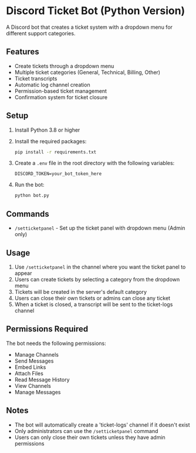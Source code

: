 # Discord Ticket Bot (Python Version)

A Discord bot that creates a ticket system with a dropdown menu for different support categories.

## Features

- Create tickets through a dropdown menu
- Multiple ticket categories (General, Technical, Billing, Other)
- Ticket transcripts
- Automatic log channel creation
- Permission-based ticket management
- Confirmation system for ticket closure

## Setup

1. Install Python 3.8 or higher
2. Install the required packages:
   ```bash
   pip install -r requirements.txt
   ```

3. Create a `.env` file in the root directory with the following variables:
   ```
   DISCORD_TOKEN=your_bot_token_here
   ```

4. Run the bot:
   ```bash
   python bot.py
   ```

## Commands

- `/setticketpanel` - Set up the ticket panel with dropdown menu (Admin only)

## Usage

1. Use `/setticketpanel` in the channel where you want the ticket panel to appear
2. Users can create tickets by selecting a category from the dropdown menu
3. Tickets will be created in the server's default category
4. Users can close their own tickets or admins can close any ticket
5. When a ticket is closed, a transcript will be sent to the ticket-logs channel

## Permissions Required

The bot needs the following permissions:
- Manage Channels
- Send Messages
- Embed Links
- Attach Files
- Read Message History
- View Channels
- Manage Messages

## Notes

- The bot will automatically create a 'ticket-logs' channel if it doesn't exist
- Only administrators can use the `/setticketpanel` command
- Users can only close their own tickets unless they have admin permissions 